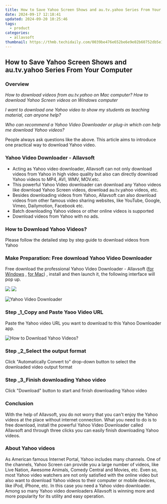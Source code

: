 ```yaml
---
title: How to Save Yahoo Screen Shows and au.tv.yahoo Series From Your Computer
date: 2024-09-17 12:18:41
updated: 2024-09-20 10:25:46
tags:
  - product
categories:
  - allavsoft
thumbnail: https://thmb.techidaily.com/0039be476e652be6e9e02b60752db5e1733ea22d9d841af5f5ee6bd2b62676ef.jpg
---
```


## How to Save Yahoo Screen Shows and au.tv.yahoo Series From Your Computer

### Overview

_How to download videos from au.tv.yahoo on Mac computer? How to download Yahoo Screen videos on Windows computer_

_I want to download one Yahoo video to show my students as teaching material, can anyone help?_

_Who can recommend a Yahoo Video Downloader or plug-in which can help me download Yahoo videos?_

People always ask questions like the above. This article aims to introduce one practical way to download Yahoo video.

### Yahoo Video Downloader - Allavsoft

* Acting as Yahoo video downloader, Allavsoft can not only download videos from Yahoo in high video quality but also can directly download Yahoo videos to MP4, AVI, WMV, MOV.etc.
* This powerful Yahoo Video downloader can download any Yahoo videos like download Yahoo Screen videos, download au.tv.yahoo videos, etc.
* Besides downloading videos from Yahoo, Allavsoft can also download videos from other famous video sharing websites, like YouTube, Google, Vimeo, Dailymotion, Facebook etc.
* Batch downloading Yahoo videos or other online videos is supported
* Download videos from Yahoo with no ads.

### How to Download Yahoo Videos?

Please follow the detailed step by step guide to download videos from Yahoo

### Make Preparation: Free download Yahoo Video Downloader

Free download the professional Yahoo Video Downloader - Allavsoft ([for Windows](https://tools.techidaily.com/allavsoft/products/) , [for Mac](https://tools.techidaily.com/allavsoft/products/)) , install and then launch it, the following interface will pop up.

[![](https://www.allavsoft.com/how-to/../images/how-to/free-download-win.jpg)](https://tools.techidaily.com/allavsoft/products/) [![](https://www.allavsoft.com/how-to/../images/how-to/free-download-mac.jpg)](https://tools.techidaily.com/allavsoft/products/)

![Yahoo Video Downloader](https://www.allavsoft.com/how-to/../images/allavsoft/screen-shot-600.jpg)

### Step _1_Copy and Paste Yaoo Video URL

Paste the Yahoo video URL you want to download to this Yahoo Downloader app.

![How to Download Yahoo Videos?](https://www.allavsoft.com/how-to/../images/how-to/yahoo-video-downloader/download-yahoo-videos.jpg)

### Step _2_Select the output format

Click "Automatically Convert to" drop-down button to select the downloaded video output format

### Step _3_Finish downloading Yahoo video

Click "Download" button to start and finish downloading Yahoo video

### Conclusion

With the help of Allavsoft, you do not worry that you can't enjoy the Yahoo videos at the place without internet connection. What you need to do is to free download, install the powerful Yahoo Video Downloader called Allavsoft and through three clicks you can easily finish downloading Yahoo videos.

### About Yahoo videos

As American famous Internet Portal, Yahoo includes many channels. One of the channels, Yahoo Screen can provide you a large number of videos, like Live Nation, Awesome Animals, Comedy Central and Movies, etc. Even so, most Yahoo video watchers are not only satisfied with the online video but also want to download Yahoo videos to their computer or mobile devices, like iPod, iPhone, etc. In this case you need a Yahoo video downloader. Among so many Yahoo video downloaders Allavsoft is winning more and more popularity for its utility and easy operation.

<ins class="adsbygoogle"
     style="display:block"
     data-ad-format="autorelaxed"
     data-ad-client="ca-pub-7571918770474297"
     data-ad-slot="1223367746"></ins>



<ins class="adsbygoogle"
     style="display:block"
     data-ad-client="ca-pub-7571918770474297"
     data-ad-slot="8358498916"
     data-ad-format="auto"
     data-full-width-responsive="true"></ins>
